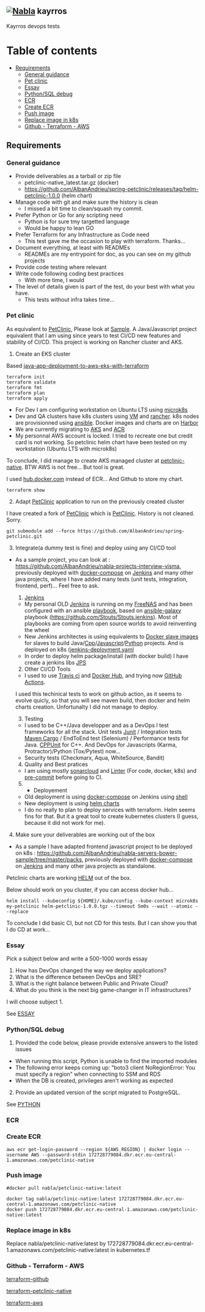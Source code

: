 ## [![Nabla](http://albandrieu.com/nabla/index/assets/nabla/nabla-4.png)](https://github.com/AlbanAndrieu)   kayrros

Kayrros devops tests

# Table of contents

<!-- toc -->

- [Requirements](#requirements)
  * [General guidance](#general-guidance)
  * [Pet clinic](#pet-clinic)
  * [Essay](#essay)
  * [Python/SQL debug](#pythonsql-debug)
  * [ECR](#ecr)
  * [Create ECR](#create-ecr)
  * [Push image](#push-image)
  * [Replace image in k8s](#replace-image-in-k8s)
  * [Github - Terraform - AWS](#github---terraform---aws)

<!-- tocstop -->

## Requirements

### General guidance

* Provide deliverables as a tarball or zip file
  - petclinic-native_latest.tar.gz (docker)
  - https://github.com/AlbanAndrieu/spring-petclinic/releases/tag/helm-petclinic-1.0.0 (helm chart)
* Manage code with git and make sure the history is clean
  - I missed a bit time to clean/squash my commit.
* Prefer Python or Go for any scripting need
  - Python is for sure tmy targetted language
  - Would be happy to lean GO
* Prefer Terraform for any Infrastructure as Code need
  - This test gave me the occasion to play with terraform. Thanks...
* Document everything, at least with READMEs
  - READMEs are my entrypoint for doc, as you can see on my github projects
* Provide code testing where relevant
* Write code following coding best practices
  - With more time, I would
* The level of details given is part of the test, do your best with what you have.
  - This tests without infra takes time...

### Pet clinic

As equivalent to [PetClinic](https://github.com/spring-projects/spring-petclinic), Please look at [Sample](https://github.com/AlbanAndrieu/nabla-servers-bower-sample). A Java/Javascript project equivalent that I am using since years to test CI/CD new features and stability of CI/CD. This project is working on Rancher cluster and AKS.

1. Create an EKS cluster

Based [java-app-deployment-to-aws-eks-with-terraform](https://medium.com/@selma.sm.mesic/java-app-deployment-to-aws-eks-with-terraform-d2e06ec28bbb)

```shell
terraform init
terraform validate
terraform fmt
terraform plan
terraform apply
```

 - For Dev I am configuring workstation on Ubuntu LTS using [microk8s](https://microk8s.io/)
 - Dev and QA clusters have k8s clusters using [VM](https://www.vmware.com/fr/topics/glossary/content/virtual-machine.html) and [rancher](https://rancher.com/). k8s nodes are provisionned using [ansible](https://www.ansible.com/). Docker images and charts are on [Harbor](https://goharbor.io/)
 - We are currently migrating to [AKS](https://azure.microsoft.com/fr-fr/services/kubernetes-service/) and [ACR](https://azure.microsoft.com/fr-fr/services/container-registry/)
 - My personnal AWS account is locked. I tried to recreate one but credit card is not working. So petclinic helm chart have been tested on my workstation (Ubuntu LTS with microk8s)

To conclude, I did manage to create AKS managed cluster at [petclinic-native](http://af86714a48626468ab4d34de25446f3e-1284156163.eu-central-1.elb.amazonaws.com/). BTW AWS is not free... But tool is great.

I used [hub.docker.com](https://hub.docker.com/repository/docker/nabla/petclinic-native) instead of ECR... And Github to store my chart.


```shell
terraform show
```

2. Adapt [PetClinic](https://github.com/spring-projects/spring-petclinic) application to run on the previously created cluster

I have created a fork of [PetClinic](https://github.com/spring-projects/spring-petclinic) which is [PetClinic](https://github.com/AlbanAndrieu/spring-petclinic.git).
History is not cleaned. Sorry.

```shell
git submodule add --force https://github.com/AlbanAndrieu/spring-petclinic.git
```

3. Integrate(a dummy test is fine) and deploy using any CI/CD tool

 - As a sample project, you can look at : https://github.com/AlbanAndrieu/nabla-projects-interview-visma, previously deployed with [docker-compose](https://github.com/AlbanAndrieu/nabla-servers-bower-sample/blob/master/docker-compose/docker-compose.yml) on [Jenkins](http://albandrieu.com/jenkins/) and many other java projects, where I have added many tests (unit tests, integration, frontend, perf)... Feel free to ask.

    1. [Jenkins](http://albandrieu.com/jenkins/)

    - My personal OLD [Jenkins](http://albandrieu.com/jenkins/) is running on my [FreeNAS](https://albandrieu.com:7000/) and has been configured with an ansible [playbook](https://github.com/AlbanAndrieu/ansible-nabla/blob/master/playbooks/jenkins-master.yml), based on [ansible-galaxy](https://galaxy.ansible.com/) playbook (https://github.com/Stouts/Stouts.jenkins). Most of playbooks are coming from open source worlds to avoid reinventing the wheel
    - New Jenkins architectes is using equivalents to [Docker slave images](https://github.com/AlbanAndrieu/ansible-jenkins-slave-docker) for slaves to build Java/[Cpp](http://albandrieu.com/jenkins/job/nabla-cpp-interview-microsoft-cmake/)/[Javascript](https://github.com/AlbanAndrieu/nabla-servers-bower-sample)/[Python](https://github.com/AlbanAndrieu/nabla-hooks) projects. And is deployed on k8s ([jenkins-deployment.yaml](https://github.com/AlbanAndrieu/jenkins-pipeline-scripts/tree/master/k8s/jenkins-deployment.yaml)
    - In order to deploy helm package/install (with docker build) I have create a jenkins libs [JPS](https://github.com/AlbanAndrieu/jenkins-pipeline-scripts)

    2. Other CI/CD Tools

      - I used to use [Travis ci](https://travis-ci.org/github/AlbanAndrieu) and [Docker Hub](https://hub.docker.com/u/nabla), and trying now [GitHub Actions](https://github.com/AlbanAndrieu/nabla-hooks/actions).

      I used this techinical tests to work on github action, as it seems to evolve quicly, so that you will see maven build, then docker and helm charts creation.
      Unfortunalty I did not manage to deploy.

    3. Testing

      - I used to be C++/Java developper and as a DevOps I test frameworks for all the stack. Unit tests [Junit](https://junit.org/junit5/) / Integration tests [Maven Cargo](https://codehaus-cargo.github.io/cargo/Maven+3+Plugin.html) / EndToEnd test (Selenium) / Performance tests for Java. [CPPUnit](https://en.wikipedia.org/wiki/CppUnit) for C++. And DevOps for Javascripts (Karma, Protractor)/Python (Tox/Pytest) now...
      - Security tests (Checkmarx, Aqua, WhiteSource, Bandit)

    4. Quality and Best pratices
      - I am using mostly [sonarcloud](https://sonarcloud.io/organizations/albanandrieu-github/projects) and [Linter](https://megalinter.github.io/latest/) (For code, docker, k8s) and [pre-commit](https://pre-commit.com/) before going to CI.

    5. - Deployement
      - Old deployment is using [docker-compose](https://github.com/AlbanAndrieu/nabla-servers-bower-sample/blob/master/docker-compose/docker-compose.yml) on Jenkins using [shell](https://github.com/AlbanAndrieu/nabla-servers-bower-sample/blob/master/Jenkinsfile#L723)
      - New deployment is using [helm charts](https://github.com/AlbanAndrieu/nabla-servers-bower-sample/blob/master/testChart/Chart.yaml)
      - I do no really to plan to deploy services with terraform. Helm seems fins for that. But it a great tool to create kubernetes clusters (I guess, because it did not work for me).

4. Make sure your deliverables are working out of the box

 - As a sample I have adapted frontend javascript project to be deployed on k8s : https://github.com/AlbanAndrieu/nabla-servers-bower-sample/tree/master/packs, previously deployed with [docker-compose](https://github.com/AlbanAndrieu/nabla-servers-bower-sample/blob/master/docker-compose/docker-compose.yml) on [Jenkins](http://albandrieu.com/jenkins/) and many other java projects as standalone.

Petclinic charts are working [HELM](HELM.md) out of the box.

Below should work on you cluster, if you can access docker hub...
```shell
helm install --kubeconfig ${HOME}/.kube/config --kube-context microk8s my-petclinic helm-petclinic-1.0.0.tgz --timeout 5m0s --wait --atomic --replace
```

To conclude I did basic CI, but not CD for this tests.
But I can show you that I do CD at work...

### Essay

Pick a subject below and write a 500-1000 words essay
1. How has DevOps changed the way we deploy applications?
2. What is the difference between DevOps and SRE?
3. What is the right balance between Public and Private Cloud?
4. What do you think is the next big game-changer in IT infrastructures?

I will choose subject 1.

See [ESSAY](ESSAY.md)

### Python/SQL debug

1. Provided the code below, please provide extensive answers to the listed issues
* When running this script, Python is unable to find the imported modules
* The following error keeps coming up: "boto3 client NoRegionError: You must
specify a region" when connecting to SSM and RDS
* When the DB is created, privileges aren't working as expected
2. Provide an updated version of the script migrated to PostgreSQL.

See [PYTHON](PYTHON.md)

### ECR

### Create ECR

```shell
aws ecr get-login-password --region ${AWS_REGION} | docker login --username AWS --password-stdin 172728779084.dkr.ecr.eu-central-1.amazonaws.com/petclinic-native
```

### Push image

```shell
#docker pull nabla/petclinic-native:latest

docker tag nabla/petclinic-native:latest 172728779084.dkr.ecr.eu-central-1.amazonaws.com/petclinic-native
docker push 172728779084.dkr.ecr.eu-central-1.amazonaws.com/petclinic-native:latest
````

### Replace image in k8s

Replace nabla/petclinic-native:latest by 172728779084.dkr.ecr.eu-central-1.amazonaws.com/petclinic-native:latest in kubernetes.tf

### Github - Terraform - AWS

[terraform-github](https://github.com/hashicorp/setup-terraform)

[terraform-petclinic-native](https://app.terraform.io/app/nabla/workspaces/petclinic-native)

[terraform-aws](https://learn.hashicorp.com/tutorials/terraform/aws-remote?in=terraform/aws-get-started)

